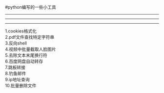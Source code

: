 #python编写的一些小工具
***
---
---
1.cookies格式化  
2.pdf文件查找特定字符串  
3.反向shell  
4.视频中批量截取人脸图片  
5.去除文本末尾换行符  
6.百度网盘自动转存  
7.跳板转接  
8.钓鱼邮件  
9.ip地址查询  
10.批量删除文件  
